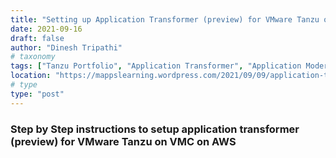 ```yaml
---
title: "Setting up Application Transformer (preview) for VMware Tanzu on VMC on AWS"
date: 2021-09-16
draft: false
author: "Dinesh Tripathi"
# taxonomy
tags: ["Tanzu Portfolio", "Application Transformer", "Application Modernization"]
location: "https://mappslearning.wordpress.com/2021/09/09/application-transformer-for-vmware-tanzu-on-vmc-on-aws/"
# type
type: "post"
---
```


### Step by Step instructions to setup application transformer (preview) for VMware Tanzu on VMC on AWS 
